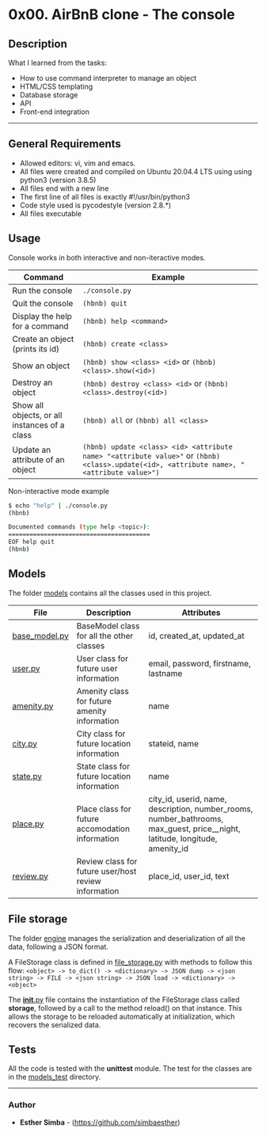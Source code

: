 # 0x00. AirBnB clone - The console

## Description

What I learned from the tasks:

- How to use command interpreter to manage an object
- HTML/CSS templating
- Database storage
- API
- Front-end integration

---

## General Requirements

- Allowed editors: vi, vim and emacs.
- All files were created and compiled on Ubuntu 20.04.4 LTS using using python3 (version 3.8.5)
- All files end with a new line
- The first line of all files is exactly #!/usr/bin/python3
- Code style used is pycodestyle (version 2.8.\*)
- All files executable

## Usage

Console works in both interactive and non-iteractive modes.

| Command                                       | Example                                                                                                                                   |
| --------------------------------------------- | ----------------------------------------------------------------------------------------------------------------------------------------- |
| Run the console                               | `./console.py`                                                                                                                            |
| Quit the console                              | `(hbnb) quit`                                                                                                                             |
| Display the help for a command                | `(hbnb) help <command>`                                                                                                                   |
| Create an object (prints its id)              | `(hbnb) create <class>`                                                                                                                   |
| Show an object                                | `(hbnb) show <class> <id>` or `(hbnb) <class>.show(<id>)`                                                                                 |
| Destroy an object                             | `(hbnb) destroy <class> <id>` or `(hbnb) <class>.destroy(<id>)`                                                                           |
| Show all objects, or all instances of a class | `(hbnb) all` or `(hbnb) all <class>`                                                                                                      |
| Update an attribute of an object              | `(hbnb) update <class> <id> <attribute name> "<attribute value>"` or `(hbnb) <class>.update(<id>, <attribute name>, "<attribute value>")` |

Non-interactive mode example

```bash
$ echo "help" | ./console.py
(hbnb)

Documented commands (type help <topic>):
========================================
EOF help quit
(hbnb)
```

## Models

The folder [models](./models/) contains all the classes used in this project.

| File                                    | Description                                          | Attributes                                                                                                                     |
| --------------------------------------- | ---------------------------------------------------- | ------------------------------------------------------------------------------------------------------------------------------ |
| [base_model.py](./models/base_model.py) | BaseModel class for all the other classes            | id, created_at, updated_at                                                                                                     |
| [user.py](./models/user.py)             | User class for future user information               | email, password, firstname, lastname                                                                                           |
| [amenity.py](./models/amenity.py)       | Amenity class for future amenity information         | name                                                                                                                           |
| [city.py](./models/city.py)             | City class for future location information           | stateid, name                                                                                                                  |
| [state.py](./models/state.py)           | State class for future location information          | name                                                                                                                           |
| [place.py](./models/place.py)           | Place class for future accomodation information      | city_id, userid, name, description, number_rooms, number_bathrooms, max_guest, price\_\_night, latitude, longitude, amenity_id |
| [review.py](./models/review.py)         | Review class for future user/host review information | place_id, user_id, text                                                                                                        |

## File storage

The folder [engine](./models/engine/) manages the serialization and deserialization of all the data, following a JSON format.

A FileStorage class is defined in [file_storage.py](./models/engine/file_storage.py) with methods to follow this flow:
`<object> -> to_dict() -> <dictionary> -> JSON dump -> <json string> -> FILE -> <json string> -> JSON load -> <dictionary> -> <object>`

The [**init**.py](./models/__init__.py) file contains the instantiation of the FileStorage class called **storage**, followed by a call to the method reload() on that instance.
This allows the storage to be reloaded automatically at initialization, which recovers the serialized data.

## Tests

All the code is tested with the **unittest** module.
The test for the classes are in the [models_test](./tests/models_test/) directory.

---

### Author

- **Esther Simba** - (https://github.com/simbaesther)